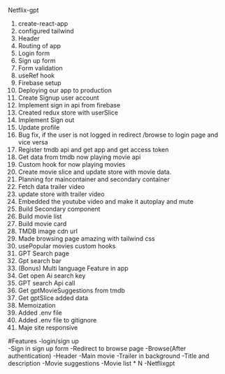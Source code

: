 Netflix-gpt

1. create-react-app
2. configured tailwind
3. Header
3. Routing of app
4. Login form
5. Sign up form
6. Form validation
7. useRef hook
8. Firebase setup
9. Deploying our app to production
10. Create Signup user account
11. Implement sign in api from firebase
12. Created redux store with userSlice
13. Implement Sign out
14. Update profile
15. Bug fix, if the user is not logged in redirect /browse to login page and vice versa
16. Register tmdb api and get app and get access token
17. Get data from tmdb now playing movie api
18. Custom hook for now playing movies
19. Create movie slice and update store with movie data.
20. Planning for maincontainer and secondary container
21. Fetch data trailer video
22. update store with trailer video
23. Embedded the youtube video and make it autoplay and mute
24. Build Secondary component
25. Build movie list
26. Build movie card
27. TMDB image cdn url
28. Made browsing page amazing with tailwind css
29. usePopular movies custom hooks
30. GPT Search page
31. Gpt search bar
32. (Bonus) Multi language Feature in app
33. Get open Ai search key
34. GPT search Api call
35. Get gptMovieSuggestions from tmdb
36. Get gptSlice added data
37. Memoization
38. Added .env file
39. Added .env file to gitignore
40. Maje site responsive

#Features
-login/sign up    
    -Sign in sign up form
    -Redirect to browse page
-Browse(After authentication)
    -Header
    -Main movie
        -Trailer in background
        -Title and description
        -Movie suggestions
            -Movie list * N
-Netflixgpt
